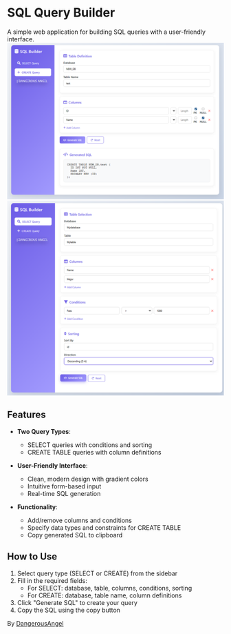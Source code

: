 # SQL Query Builder

A simple web application for building SQL queries with a user-friendly interface.
![SS-c](ScreenshotCreate.png)
![SS-s](ScreenshotSelect.png)
## Features

- **Two Query Types**:
  - SELECT queries with conditions and sorting
  - CREATE TABLE queries with column definitions

- **User-Friendly Interface**:
  - Clean, modern design with gradient colors
  - Intuitive form-based input
  - Real-time SQL generation

- **Functionality**:
  - Add/remove columns and conditions
  - Specify data types and constraints for CREATE TABLE
  - Copy generated SQL to clipboard

## How to Use

1. Select query type (SELECT or CREATE) from the sidebar
2. Fill in the required fields:
   - For SELECT: database, table, columns, conditions, sorting
   - For CREATE: database, table name, column definitions
3. Click "Generate SQL" to create your query
4. Copy the SQL using the copy button

By [DangerousAngel](https://github.com/DangerousAngel/)
